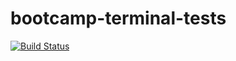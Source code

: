 # bootcamp-terminal-tests
[![Build Status](https://travis-ci.org/KhanyisoCairo/bootcamp-terminal-tests.svg?branch=master)](https://travis-ci.org/KhanyisoCairo/bootcamp-terminal-tests)
